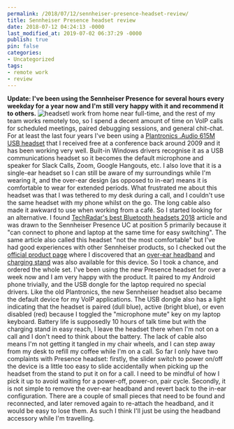 ```yaml
---
permalink: /2018/07/12/sennheiser-presence-headset-review/
title: Sennheiser Presence headset review
date: 2018-07-12 04:24:13 -0000
last_modified_at: 2019-07-02 06:37:29 -0000
publish: true
pin: false
categories:
- Uncategorized
tags:
- remote work
- review
---
```

**Update: I've been using the Sennheiser Presence for several hours every weekday for a year now and I'm still very happy with it and recommend it to others.** ![headset](https://blog.stangroome.com/wp-content/uploads/2018/07/headset.png)I work from home near full-time, and the rest of my team works remotely too, so I spend a decent amount of time on VoIP calls for scheduled meetings, paired debugging sessions, and general chit-chat. For at least the last four years I've been using a [Plantronics .Audio 615M USB headset](https://www.plantronics.com/au/en/support/manuals-guides/audio-615m) that I received free at a conference back around 2009 and it has been working very well. Built-in Windows drivers recognise it as a USB communications headset so it becomes the default microphone and speaker for Slack Calls, Zoom, Google Hangouts, etc. I also love that it is a single-ear headset so I can still be aware of my surroundings while I'm wearing it, and the over-ear design (as opposed to in-ear) means it is comfortable to wear for extended periods. What frustrated me about this headset was that I was tethered to my desk during a call, and I couldn't use the same headset with my phone whilst on the go. The long cable also made it awkward to use when working from a café. So I started looking for an alternative. I found [TechRadar's best Bluetooth headsets 2018](https://www.techradar.com/au/news/the-best-bluetooth-headsets) article and was drawn to the Sennheiser Presence UC at position 5 primarily because it "can connect to phone and laptop at the same time for easy switching". The same article also called this headset "not the most comfortable" but I've had good experiences with other Sennheiser products, so I checked out the [official product page](https://en-au.sennheiser.com/presence-uc-ml) where I discovered that an [over-ear headband](https://en-au.sennheiser.com/accessories-presence-headband) and [charging stand](https://en-au.sennheiser.com/accessories-mb-pro-1-mb-pro-2-ch-20-mb) was also available for this device. So I took a chance, and ordered the whole set. I've been using the new Presence headset for over a week now and I am very happy with the product. It paired to my Android phone trivially, and the USB dongle for the laptop required no special drivers. Like the old Plantronics, the new Sennheiser headset also became the default device for my VoIP applications. The USB dongle also has a light indicating that the headset is paired (dull blue), active (bright blue), or even disabled (red) because I toggled the "microphone mute" key on my laptop keyboard. Battery life is supposedly 10 hours of talk time but with the charging stand in easy reach, I leave the headset there when I'm not on a call and I don't need to think about the battery. The lack of cable also means I'm not getting it tangled in my chair wheels, and I can step away from my desk to refill my coffee while I'm on a call. So far I only have two complaints with Presence headset: firstly, the slider switch to power on/off the device is a little too easy to slide accidentally when picking up the headset from the stand to put it on for a call. I need to be mindful of how I pick it up to avoid waiting for a power-off, power-on, pair cycle. Secondly, it is not simple to remove the over-ear headband and revert back to the in-ear configuration. There are a couple of small pieces that need to be found and reconnected, and later removed again to re-attach the headband, and it would be easy to lose them. As such I think I'll just be using the headband accessory while I'm travelling.
